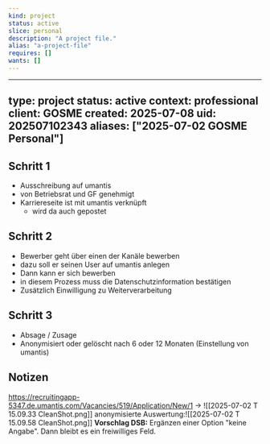 ```yaml
---
kind: project
status: active
slice: personal
description: "A project file."
alias: "a-project-file"
requires: []
wants: []
---
```

---
type: project
status: active
context: professional
client: GOSME
created: 2025-07-08
uid: 202507102343
aliases: ["2025-07-02 GOSME Personal"]
---

## Schritt 1
- Ausschreibung auf umantis
- von Betriebsrat und GF genehmigt
- Karriereseite ist mit umantis verknüpft
	- wird da auch gepostet
## Schritt 2
- Bewerber geht über einen der Kanäle bewerben
- dazu soll er seinen User auf umantis anlegen
- Dann kann er sich bewerben
- in diesem Prozess muss die Datenschutzinformation bestätigen
- Zusätzlich Einwilligung zu Weiterverarbeitung
## Schritt 3
- Absage / Zusage
- Anonymisiert oder gelöscht nach 6 oder 12 Monaten (Einstellung von umantis)

## Notizen
https://recruitingapp-5347.de.umantis.com/Vacancies/519/Application/New/1
-> ![[2025-07-02 T 15.09.33 CleanShot.png]] anonymisierte Auswertung:![[2025-07-02 T 15.09.58 CleanShot.png]]
**Vorschlag DSB:**  Ergänzen einer Option "keine Angabe". Dann bleibt es ein freiwilliges Feld.

